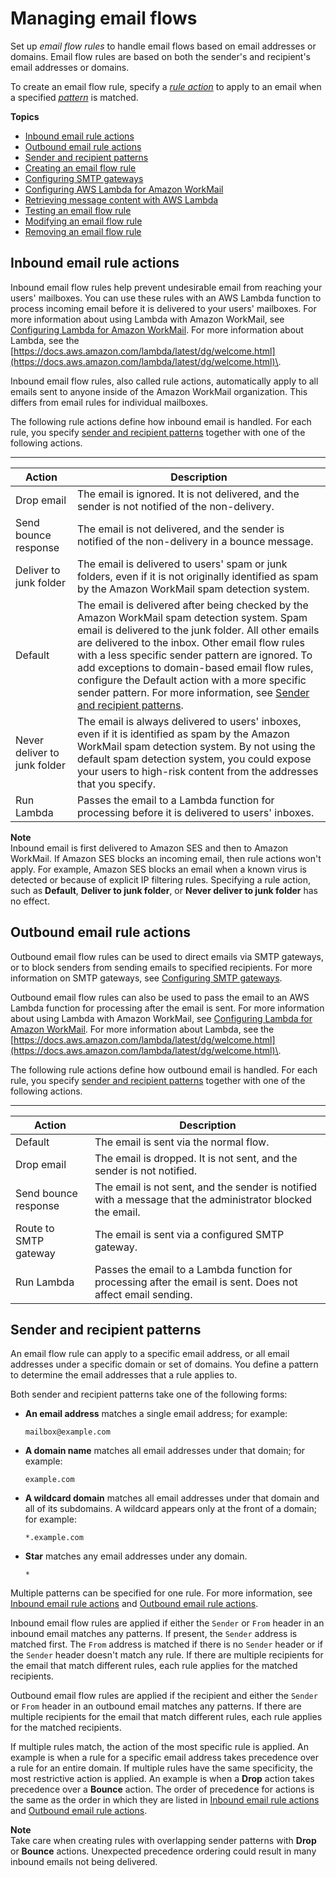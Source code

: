 # Managing email flows<a name="email-flows"></a>

Set up *email flow rules* to handle email flows based on email addresses or domains\. Email flow rules are based on both the sender's and recipient's email addresses or domains\.

To create an email flow rule, specify a [*rule action*](#email-flows-rule-actions) to apply to an email when a specified [*pattern*](#email-flows-patterns) is matched\.

**Topics**
+ [Inbound email rule actions](#email-flows-rule-actions)
+ [Outbound email rule actions](#email-flows-rule-outbound)
+ [Sender and recipient patterns](#email-flows-patterns)
+ [Creating an email flow rule](create-email-rules.md)
+ [Configuring SMTP gateways](smtp-gateway.md)
+ [Configuring AWS Lambda for Amazon WorkMail](lambda.md)
+ [Retrieving message content with AWS Lambda](lambda-content.md)
+ [Testing an email flow rule](test-email-flow-rule.md)
+ [Modifying an email flow rule](modify-email-flow-rule.md)
+ [Removing an email flow rule](remove-email-flow-rule.md)

## Inbound email rule actions<a name="email-flows-rule-actions"></a>

Inbound email flow rules help prevent undesirable email from reaching your users' mailboxes\. You can use these rules with an AWS Lambda function to process incoming email before it is delivered to your users' mailboxes\. For more information about using Lambda with Amazon WorkMail, see [Configuring Lambda for Amazon WorkMail](lambda.md)\. For more information about Lambda, see the [https://docs.aws.amazon.com/lambda/latest/dg/welcome.html](https://docs.aws.amazon.com/lambda/latest/dg/welcome.html)\.

Inbound email flow rules, also called rule actions, automatically apply to all emails sent to anyone inside of the Amazon WorkMail organization\. This differs from email rules for individual mailboxes\.

The following rule actions define how inbound email is handled\. For each rule, you specify [sender and recipient patterns](#email-flows-patterns) together with one of the following actions\. 


****  

| Action | Description | 
| --- | --- | 
|  Drop email  |  The email is ignored\. It is not delivered, and the sender is not notified of the non\-delivery\.  | 
|  Send bounce response  |  The email is not delivered, and the sender is notified of the non\-delivery in a bounce message\.  | 
| Deliver to junk folder |  The email is delivered to users' spam or junk folders, even if it is not originally identified as spam by the Amazon WorkMail spam detection system\.   | 
|  Default  |  The email is delivered after being checked by the Amazon WorkMail spam detection system\. Spam email is delivered to the junk folder\. All other emails are delivered to the inbox\. Other email flow rules with a less specific sender pattern are ignored\. To add exceptions to domain\-based email flow rules, configure the Default action with a more specific sender pattern\. For more information, see [Sender and recipient patterns](#email-flows-patterns)\.  | 
|  Never deliver to junk folder  |  The email is always delivered to users' inboxes, even if it is identified as spam by the Amazon WorkMail spam detection system\. By not using the default spam detection system, you could expose your users to high\-risk content from the addresses that you specify\.  | 
|  Run Lambda  |  Passes the email to a Lambda function for processing before it is delivered to users' inboxes\.  | 

**Note**  
Inbound email is first delivered to Amazon SES and then to Amazon WorkMail\. If Amazon SES blocks an incoming email, then rule actions won't apply\. For example, Amazon SES blocks an email when a known virus is detected or because of explicit IP filtering rules\. Specifying a rule action, such as **Default**, **Deliver to junk folder**, or **Never deliver to junk folder** has no effect\.

## Outbound email rule actions<a name="email-flows-rule-outbound"></a>

Outbound email flow rules can be used to direct emails via SMTP gateways, or to block senders from sending emails to specified recipients\. For more information on SMTP gateways, see [Configuring SMTP gateways](smtp-gateway.md)\.

Outbound email flow rules can also be used to pass the email to an AWS Lambda function for processing after the email is sent\. For more information about using Lambda with Amazon WorkMail, see [Configuring Lambda for Amazon WorkMail](lambda.md)\. For more information about Lambda, see the [https://docs.aws.amazon.com/lambda/latest/dg/welcome.html](https://docs.aws.amazon.com/lambda/latest/dg/welcome.html)\.

The following rule actions define how outbound email is handled\. For each rule, you specify [sender and recipient patterns](#email-flows-patterns) together with one of the following actions\. 


****  

| Action | Description | 
| --- | --- | 
|  Default  |  The email is sent via the normal flow\.  | 
|  Drop email  |  The email is dropped\. It is not sent, and the sender is not notified\.  | 
| Send bounce response |  The email is not sent, and the sender is notified with a message that the administrator blocked the email\.   | 
|  Route to SMTP gateway  |  The email is sent via a configured SMTP gateway\.  | 
|  Run Lambda  |  Passes the email to a Lambda function for processing after the email is sent\. Does not affect email sending\.  | 

## Sender and recipient patterns<a name="email-flows-patterns"></a>

An email flow rule can apply to a specific email address, or all email addresses under a specific domain or set of domains\. You define a pattern to determine the email addresses that a rule applies to\.

Both sender and recipient patterns take one of the following forms:
+ **An email address** matches a single email address; for example:

  ```
  mailbox@example.com
  ```
+ **A domain name** matches all email addresses under that domain; for example:

  ```
  example.com
  ```
+ **A wildcard domain** matches all email addresses under that domain and all of its subdomains\. A wildcard appears only at the front of a domain; for example:

  ```
  *.example.com
  ```
+ **Star** matches any email addresses under any domain\.

  ```
  *
  ```

Multiple patterns can be specified for one rule\. For more information, see [Inbound email rule actions](#email-flows-rule-actions) and [Outbound email rule actions](#email-flows-rule-outbound)\.

Inbound email flow rules are applied if either the `Sender` or `From` header in an inbound email matches any patterns\. If present, the `Sender` address is matched first\. The `From` address is matched if there is no `Sender` header or if the `Sender` header doesn't match any rule\. If there are multiple recipients for the email that match different rules, each rule applies for the matched recipients\.

Outbound email flow rules are applied if the recipient and either the `Sender` or `From` header in an outbound email matches any patterns\. If there are multiple recipients for the email that match different rules, each rule applies for the matched recipients\.

If multiple rules match, the action of the most specific rule is applied\. An example is when a rule for a specific email address takes precedence over a rule for an entire domain\. If multiple rules have the same specificity, the most restrictive action is applied\. An example is when a **Drop** action takes precedence over a **Bounce** action\. The order of precedence for actions is the same as the order in which they are listed in [Inbound email rule actions](#email-flows-rule-actions) and [Outbound email rule actions](#email-flows-rule-outbound)\.

**Note**  
Take care when creating rules with overlapping sender patterns with **Drop** or **Bounce** actions\. Unexpected precedence ordering could result in many inbound emails not being delivered\.